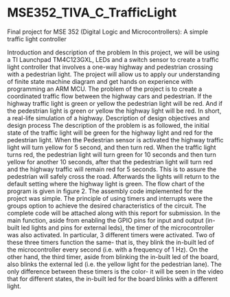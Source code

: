# MSE352_TIVA_C_TrafficLight
Final project for MSE 352 (Digital Logic and Microcontrollers): A simple traffic light controller



Introduction and description of the problem
In this project, we will be using a TI Launchpad TM4C123GXL, LEDs and a switch sensor to create a traffic light controller that involves a one-way highway and pedestrian crossing with a pedestrian light. The project will allow us to apply our understanding of finite state machine diagram and get hands on experience with programming an ARM MCU. The problem of the project is to create a coordinated traffic flow between the highway cars and pedestrian. If the highway traffic light is green or yellow the pedestrian light will be red. And if the pedestrian light is green or yellow the highway light will be red. In short, a real-life simulation of a highway. 
Description of design objectives and design process
The description of the problem is as followed, the initial state of the traffic light will be green for the highway light and red for the pedestrian light. When the Pedestrian sensor is activated the highway traffic light will turn yellow for 5 second, and then turn red. When the traffic light turns red, the pedestrian light will turn green for 10 seconds and then turn yellow for another 10 seconds, after that the pedestrian light will turn red and the highway traffic will remain red for 5 seconds. This is to assure the pedestrian will safely cross the road. Afterwards the lights will return to the default setting where the highway light is green. The flow chart of the program is given in figure 2.
The assembly code implemented for the project was simple. The principle of using timers and interrupts were the groups option to achieve the desired characteristics of the circuit. The complete code will be attached along with this report for submission. In the main function, aside from enabling the GPIO pins for input and output (in-built led lights and pins for external leds), the timer of the microcontroller was also activated. In particular, 3 different timers were activated. Two of these three timers function the same- that is, they blink the in-built led of the microcontroller every second (i.e. with a frequency of 1 Hz). On the other hand, the third timer, aside from blinking the in-built led of the board, also blinks the external led (i.e. the yellow light for the pedestrian lane). The only difference between these timers is the color- it will be seen in the video that for different states, the in-built led for the board blinks with a different light. 
